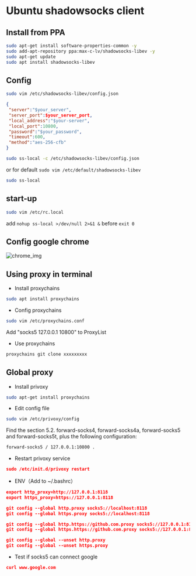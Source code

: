 # Ubuntu shadowsocks client

## Install from PPA

```bash
sudo apt-get install software-properties-common -y
sudo add-apt-repository ppa:max-c-lv/shadowsocks-libev -y
sudo apt-get update
sudo apt install shadowsocks-libev
```

## Config

```bash
sudo vim /etc/shadowsocks-libev/config.json
```

```json
{
 "server":"$your_server",
 "server_port":$your_server_port,
 "local_address":"$your-server",
 "local_port":10800,
 "password":"$your_password",
 "timeout":600,
 "method":"aes-256-cfb"
}
```

```bash
sudo ss-local -c /etc/shadowsocks-libev/config.json
```
or for default `sudo vim /etc/default/shadowsocks-libev`
```bash
sudo ss-local
```

## start-up

```bash
sudo vim /etc/rc.local
```

add `nohup ss-local >/dev/null 2>&1 &` before `exit 0`


## Config google chrome

![chrome_img](https://github.com/didibaba/shadowsocks-client-on-Ubuntu-16.04/blob/master/web/chrome.png)

## Using proxy in terminal

- Install proxychains
```bash
sudo apt install proxychains
```
- Config proxychains
```bash
sudo vim /etc/proxychains.conf
```
Add "socks5 127.0.0.1 10800" to ProxyList

- Use proxychains
```bash
proxychains git clone xxxxxxxxx
```

## Global proxy

- Install privoxy
```bash
sudo apt-get install proxychains
```

- Edit config file
```bash
sudo vim /etc/privoxy/config
```
Find the section 5.2. forward-socks4, forward-socks4a, forward-socks5 and forward-socks5t, plus the following configuration:
```bash
forward-socks5 / 127.0.0.1:10800 .
```

- Restart privoxy service
```json
sudo /etc/init.d/privoxy restart
```

- ENV（Add to ~/.bashrc）
```json
export http_proxy=http://127.0.0.1:8118
export https_proxy=https://127.0.0.1:8118
```
```json
git config --global http.proxy socks5://localhost:8118
git config --global https.proxy socks5://localhost:8118

git config --global http.https://github.com.proxy socks5://127.0.0.1:8118
git config --global https.https://github.com.proxy socks5://127.0.0.1:8118
```
```json
git config --global --unset http.proxy
git config --global --unset https.proxy
```

- Test if socks5 can connect google

```json
curl www.google.com
```
